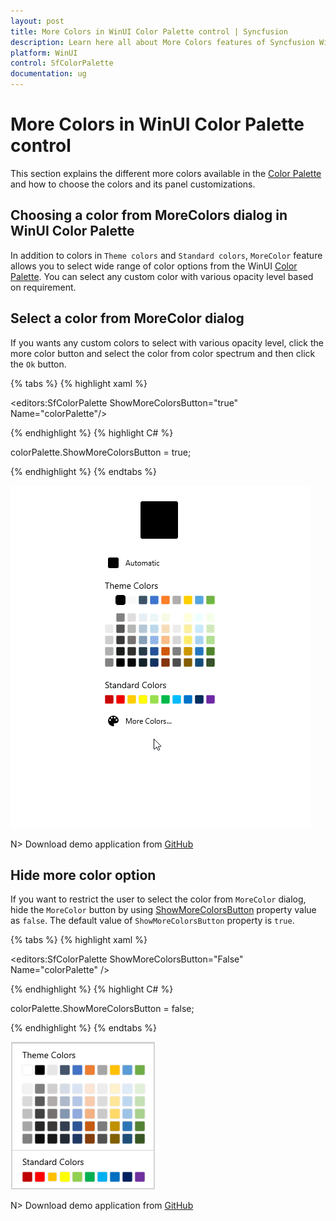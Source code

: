 ```yaml
---
layout: post
title: More Colors in WinUI Color Palette control | Syncfusion
description: Learn here all about More Colors features of Syncfusion WinUI Color Palette(SfColorPalette) control and more.
platform: WinUI
control: SfColorPalette
documentation: ug
---
```


# More Colors in WinUI Color Palette control

This section explains the different more colors available in the [Color Palette](https://help.syncfusion.com/cr/winUI/Syncfusion.UI.Xaml.Editors.SfColorPalette.html) and  how to choose the colors and its panel customizations.

## Choosing a color from MoreColors dialog in WinUI Color Palette

In addition to colors in `Theme colors` and `Standard colors`, `MoreColor` feature allows you to select wide range of color options from the WinUI [Color Palette](https://help.syncfusion.com/cr/winUI/Syncfusion.UI.Xaml.Editors.SfColorPalette.html). You can select any custom color with various opacity level based on requirement.

## Select a color from MoreColor dialog

If you wants any custom colors to select with various opacity level, click the more color button and select the color from color spectrum and then click the `Ok` button. 

{% tabs %}
{% highlight xaml %}

<editors:SfColorPalette ShowMoreColorsButton="true"
                        Name="colorPalette"/>

{% endhighlight %}
{% highlight C# %}

colorPalette.ShowMoreColorsButton = true;

{% endhighlight %}
{% endtabs %}

![WinUI Color Palette with More Color Window](Getting-Started_images/winui-colorpalette-more-color-window.gif)

N> Download demo application from [GitHub](https://github.com/SyncfusionExamples/syncfusion-winui-colorpalette-examples/blob/master/Samples/ColorPalette_features)

## Hide more color option

If you want to restrict the user to select the color from `MoreColor` dialog, hide the `MoreColor` button by using [ShowMoreColorsButton](https://help.syncfusion.com/cr/winUI/Syncfusion.UI.Xaml.Editors.SfColorPalette.html#Syncfusion_UI_Xaml_Editors_SfColorPalette_ShowMoreColorsButton) property value as `false`. The default value of `ShowMoreColorsButton` property is `true`.

{% tabs %}
{% highlight xaml %}

<editors:SfColorPalette ShowMoreColorsButton="False"
                        Name="colorPalette" />

{% endhighlight %}
{% highlight C# %}

colorPalette.ShowMoreColorsButton = false;

{% endhighlight %}
{% endtabs %}

![Hide More Color Option in WinUI Color Palette](Working-with-SfColorPalette_images/winui-colorpalette-hide-more-color-option.png)

N> Download demo application from [GitHub](https://github.com/SyncfusionExamples/syncfusion-winui-colorpalette-examples/blob/master/Samples/ColorPalette_features)
